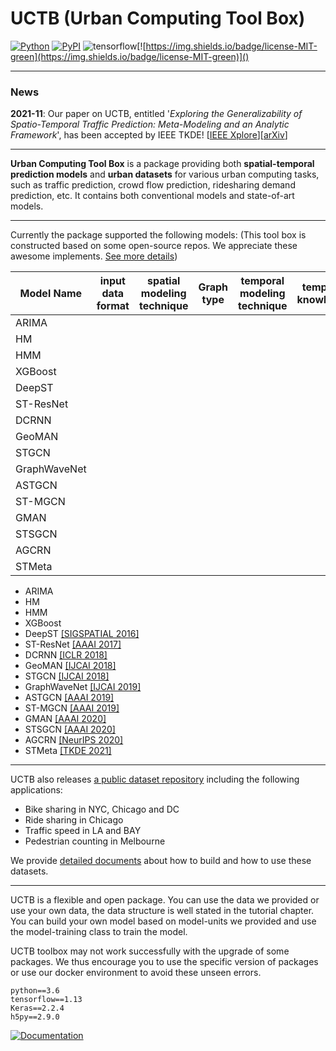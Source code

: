 # UCTB (Urban Computing Tool Box)

 [![Python](https://img.shields.io/badge/python-3.6%7C3.7-blue)]() [![PyPI](https://img.shields.io/badge/pypi%20package-v0.3.0-sucess)](https://pypi.org/project/UCTB/) ![tensorflow](https://img.shields.io/badge/tensorflow-1.13-important)[![https://img.shields.io/badge/license-MIT-green](https://img.shields.io/badge/license-MIT-green)]() 

------

### News

**2021-11**: Our paper on UCTB, entitled '*Exploring the Generalizability of Spatio-Temporal Traffic Prediction: Meta-Modeling and an Analytic Framework*', has been accepted by IEEE TKDE! [[IEEE Xplore](https://ieeexplore.ieee.org/document/9627543)][[arXiv](https://arxiv.org/abs/2009.09379)]

------

**Urban Computing Tool Box** is a package providing both **spatial-temporal prediction models** and **urban datasets** for various urban computing tasks, such as traffic prediction, crowd flow prediction, ridesharing demand prediction, etc. It contains both conventional models and state-of-art models. 

------

Currently the package supported the following models: (This tool box is constructed based on some open-source repos. We appreciate these awesome implements.  [See more details](https://uctb.github.io/UCTB/md_file/static/current_supported_models.html))

|  Model Name  |   input data format   |   spatial modeling technique   |Graph type|temporal modeling technique|temporal knowledge|Multi-step/single-step|
| ---- | ---- | ---- |----|----|----|----|
|   ARIMA   |      |      |||||
|   HM   |      |      |||||
|   HMM   |      |      |||||
|   XGBoost   |      |      |||||
|   DeepST   |      |      |||||
|   ST-ResNet   |      |      |||||
|   DCRNN   |      |      |||||
|   GeoMAN  |      |      |||||
|   STGCN   |      |      |||||
|   GraphWaveNet   |      |      |||||
|   ASTGCN   |      |      |||||
|   ST-MGCN   |      |      |||||
|   GMAN   |      |      |||||
|   STSGCN   |      |      |||||
|   AGCRN  |      |      |||||
|   STMeta   |      |      |||||
- ARIMA
- HM
- HMM
- XGBoost
- DeepST [[SIGSPATIAL 2016]](https://www.microsoft.com/en-us/research/wp-content/uploads/2016/09/DeepST-SIGSPATIAL2016.pdf)
- ST-ResNet [[AAAI 2017]](https://arxiv.org/pdf/1610.00081.pdf)
- DCRNN [[ICLR 2018]](https://arxiv.org/pdf/1707.01926.pdf)
- GeoMAN [[IJCAI 2018]](https://www.ijcai.org/proceedings/2018/0476.pdf)
- STGCN [[IJCAI 2018]](https://www.ijcai.org/proceedings/2018/0505.pdf)
- GraphWaveNet [[IJCAI 2019]](https://www.ijcai.org/proceedings/2019/0264.pdf)
- ASTGCN [[AAAI 2019]](https://ojs.aaai.org/index.php/AAAI/article/view/3881)
- ST-MGCN [[AAAI 2019]](https://ojs.aaai.org/index.php/AAAI/article/view/4247)
- GMAN [[AAAI 2020]](https://ojs.aaai.org/index.php/AAAI/article/view/5477/5333)
- STSGCN [[AAAI 2020]](https://ojs.aaai.org/index.php/AAAI/article/view/5438)
- AGCRN [[NeurIPS 2020]](https://proceedings.neurips.cc/paper/2020/file/ce1aad92b939420fc17005e5461e6f48-Paper.pdf)
- STMeta [[TKDE 2021]](https://arxiv.org/abs/2009.09379)

------

UCTB also releases [a public dataset repository](https://github.com/uctb/Urban-Dataset) including the following applications:

- Bike sharing in NYC, Chicago and DC
- Ride sharing in Chicago
- Traffic speed in LA and BAY
- Pedestrian counting in Melbourne

We provide [detailed documents](https://github.com/uctb/Urban-Dataset/blob/main/Tutorial/tutorial.ipynb) about how to build and how to use these datasets.

------

UCTB is a flexible and open package. You can use the data we provided or use your own data, the data structure is well stated in the tutorial chapter. You can build your own model based on model-units we provided and use the model-training class to train the model.

UCTB toolbox may not work successfully with the upgrade of some packages. We thus encourage you to use the specific version of packages or use our docker environment to avoid these unseen errors.

```
python==3.6
tensorflow==1.13
Keras==2.2.4
h5py==2.9.0
```

[![Documentation](https://img.shields.io/badge/api-reference-blue.svg)](https://uctb.github.io/UCTB)
